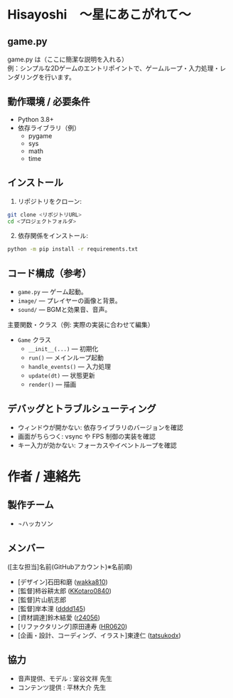 # Hisayoshi　～星にあこがれて～

## game.py
game.py は（ここに簡潔な説明を入れる）  
例：シンプルな2Dゲームのエントリポイントで、ゲームループ・入力処理・レンダリングを行います。

## 動作環境 / 必要条件
- Python 3.8+
- 依存ライブラリ（例）
    - pygame
    - sys
    - math
    - time

## インストール
1. リポジトリをクローン:
```bash
git clone <リポジトリURL>
cd <プロジェクトフォルダ>
```
2. 依存関係をインストール:
```bash
python -m pip install -r requirements.txt
```

## コード構成（参考）
- `game.py` — ゲーム起動。
- `image/` — プレイヤーの画像と背景。
- `sound/` — BGMと効果音、音声。

主要関数・クラス（例: 実際の実装に合わせて編集）
- `Game` クラス
    - `__init__(...)` — 初期化
    - `run()` — メインループ起動
    - `handle_events()` — 入力処理
    - `update(dt)` — 状態更新
    - `render()` — 描画

## デバッグとトラブルシューティング
- ウィンドウが開かない: 依存ライブラリのバージョンを確認
- 画面がちらつく: vsync や FPS 制御の実装を確認
- キー入力が効かない: フォーカスやイベントループを確認

# 作者 / 連絡先
## 製作チーム
- ¬ハッカソン

## メンバー
([主な担当]名前(GitHubアカウント)※名前順)
- [デザイン]石田和磨 ([wakka810](https://github.com/wakka810))
- [監督]柿谷耕太郎 ([KKotaro0840](https://github.com/KKotaro0840))
- [監督]片山航志郎
- [監督]岸本浬 ([dddd145](https://github.com/dddd145))
- [資材調達]鈴木結愛 ([r24056](https://github.com/r24056))
- [リファクタリング]原田連寿 ([HR0620](https://github.com/HR0620))
- [企画・設計、コーディング、イラスト]東達仁 ([tatsukodx](https://github.com/tatsukodx))

## 協力
- 音声提供、モデル : 室谷文祥 先生
- コンテンツ提供 : 平林大介 先生
